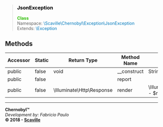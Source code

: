 > ### <span style='color:#000000'>JsonException</span>
> <span style='color:#2cbc00'>**Class**</span><br/>
> <span style='font-size:14px'>Namespace:</span> <span style='color:#0079bc'>\Scaville\Chernobyl\Exception\JsonException</span><br/>
> <span style='font-size:14px'>Extends:</span> <span style='color:#0079bc'>\Exception</span><br/>


## Methods

Accessor | Static | Return Type | Method Name | Params
--- | --- | --- | --- | ---
| public | false | void | __construct | String - $message
| public | false |  | report | 
| public | false | \Illuminate\Http\Response | render | \Illuminate\Http\Request - $request

---
**Chernobyl™**<br/>
_Development by: Fabricio Paulo_<br/>
**© 2018 - <a href='http://www.scaville.com'>Scaville</a>**